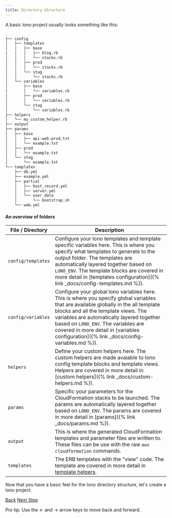 ```yaml
---
title: Directory Structure
---
```


A basic lono project usually looks something like this:

```sh
.
├── config
│   ├── templates
│   │   ├── base
│   │   │   ├── blog.rb
│   │   │   └── stacks.rb
│   │   ├── prod
│   │   │   └── stacks.rb
│   │   └── stag
│   │       └── stacks.rb
│   └── variables
│       ├── base
│       │   └── variables.rb
│       ├── prod
│       │   └── variables.rb
│       └── stag
│           └── variables.rb
├── helpers
│   └── my_custom_helper.rb
├── output
├── params
│   ├── base
│   │   ├── api-web-prod.txt
│   │   └── example.txt
│   ├── prod
│   │   └── example.txt
│   └── stag
│       └── example.txt
└── templates
    ├── db.yml
    ├── example.yml
    ├── partial
    │   ├── host_record.yml
    │   ├── server.yml
    │   └── user_data
    │       └── bootstrap.sh
    └── web.yml
```

#### An overview of folders

File / Directory  | Description
------------- | -------------
`config/templates`  | Configure your lono templates and template specific variables here.  This is where you specify what templates to generate to the output folder. The templates are automatically layered together based on `LONO_ENV`.  The template blocks are covered in more detail in [templates configuration]({% link _docs/config-templates.md %}).
`config/variables`  | Configure your global lono variables here.  This is where you specify global variables that are available globally in the all template blocks and all the template views. The variables are automatically layered together based on `LONO_ENV`. The variables are covered in more detail in [variables configuration]({% link _docs/config-variables.md %}).
`helpers`  | Define your custom helpers here. The custom helpers are made avaiable to lono config template blocks and template views.  Helpers are covered in more detail in [custom helpers]({% link _docs/custom-helpers.md %}).
`params`  | Specific your parameters for the CloudFormation stacks to be launched. The params are automatically layered together based on `LONO_ENV`.  The params are covered in more detail in [params]({% link _docs/params.md %}).
`output`  | This is where the generated CloudFormation templates and parameter files are written to.  These files can be use with the raw `aws cloudformation` commands.
`templates`  | The ERB templates with the "view" code.  The template are covered in more detail in [template helpers](/template-helpers).

Now that you have a basic feel for the lono directory structure, let's create a lono project.

<a id="prev" class="btn btn-basic" href="{% link _docs/install.md %}">Back</a>
<a id="next" class="btn btn-primary" href="{% link _docs/tutorial.md %}">Next Step</a>
<p class="keyboard-tip">Pro tip: Use the <- and -> arrow keys to move back and forward.</p>
